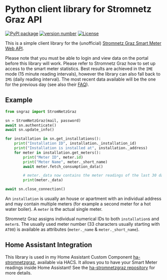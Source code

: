 # Python client library for Stromnetz Graz API

[![PyPI package](https://img.shields.io/badge/pip%20install-stromnetzgraz-brightgreen)](https://pypi.org/project/stromnetzgraz/) [![version number](https://img.shields.io/pypi/v/stromnetzgraz?color=green&label=version)](https://github.com/dreautall/stromnetzgraz/releases) [![License](https://img.shields.io/github/license/dreautall/stromnetzgraz)](https://github.com/dreautall/stromnetzgraz/blob/main/LICENSE)

This is a simple client library for the (unofficial) [Stromnetz Graz Smart Meter Web API](https://webportal.stromnetz-graz.at/).

Please note that you must be able to login and view data on the portal before this library will work. Please refer to Stromnetz Graz how to set up access to the smart meter statistics. Best results are achieved in the `IME` mode (15 minute reading intervals), however the library can also fall back to `IMS` (daily reading interval). The most recent data available will be the one for the previous day (see also their [FAQ](https://www.stromnetz-graz.at/sgg/stromzaehler/intelligenter-stromzaehler/faqs)).

## Example

```python
from sngraz import StromNetzGraz

sn = StromNetzGraz(mail, password)
await sn.authenticate()
await sn.update_info()

for installation in sn.get_installations():
    print("Installation ID", installation._installation_id)
    print("Installation is installed at", installation._address)
    for meter in installation.get_meters():
        print("Meter ID", meter.id)
        print("Meter Name", meter._short_name)
        await meter.fetch_consumption_data()

        # meter._data now contains the meter readings of the last 30 days
        print(meter._data)

await sn.close_connection()
```

An `installation` is usually an house or apartment with an individual address and may contain multiple meters (for example a second meter for a hot water boiler). A `meter` is the actual single meter.

Stromnetz Graz assigns individual numerical IDs to both `installation`s and `meter`s. The usually used meter number (33 characters usually starting with `AT00`) is available as attributes (`meter._name` & `meter._short_name`).

## Home Assistant Integration

This library is used in my Home Assistant Custom Component [ha-stromnetzgraz](https://github.com/dreautall/ha-stromnetzgraz), available via HACS. It allows you to have your Smart Meter readings inside Home Assistant! See the [ha-stromnetzgraz repository](https://github.com/dreautall/ha-stromnetzgraz) for more details.
